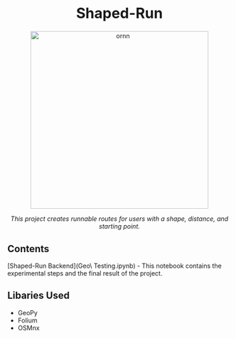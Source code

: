 <h1 align="center" style="font-weight:bold;font-size:32px;">Shaped-Run</h1>

<div align="center">
  <img src="https://cdn.glitch.global/47b1c1fe-6ea6-4767-87c1-3b12761d60fe/Screen%20Shot%202022-10-12%20at%204.02.31%20PM.png?v=1665617572707" alt="ornn" height="400"/>
  <br>
  <p id="desc" style="font-style:italic;text-align:center;">This project creates runnable routes for users with a shape, distance, and starting point.
  </p>
</div>

## Contents
 [Shaped-Run Backend](Geo\ Testing.ipynb) - This notebook contains the experimental steps and the final result of the project.

## Libaries Used
* GeoPy
* Folium
* OSMnx

